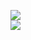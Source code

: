 [![](https://img.shields.io/badge/Made%20With-Github%20Spray-lightgrey.svg?style=for-the-badge&logo=github)](https://github.com/Annihil/github-spray#30822)  
[![](https://i.imgur.com/2DrTn0Z.gif)](https://github.com/Annihil/github-spray)
